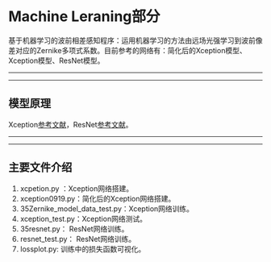 # Machine Leraning部分
基于机器学习的波前相差感知程序：运用机器学习的方法由远场光强学习到波前像差对应的Zernike多项式系数。目前参考的网络有：简化后的Xception模型、Xception模型、ResNet模型。

---
---

## 模型原理
Xception[参考文献](https://arxiv.org/abs/1610.02357)，ResNet[参考文献](https://blog.csdn.net/weixin_42206075/article/details/111174874?utm_medium=distribute.pc_aggpage_search_result.none-task-blog-2~aggregatepage~first_rank_ecpm_v1~rank_v31_ecpm-1-111174874-null-null.pc_agg_new_rank&utm_term=keras%E5%AE%9E%E7%8E%B0resnet&spm=1000.2123.3001.4430)。

---
---
## 主要文件介绍
1. xcpetion.py ：Xception网络搭建。
2. xception0919.py：简化后的Xception网络搭建。
3. 35Zernike_model_data_test.py：Xception网络训练。
4. xception_test.py：Xception网络测试。
5. 35resnet.py： ResNet网络训练。
6. resnet_test.py： ResNet网络训练。
7. lossplot.py: 训练中的损失函数可视化。
